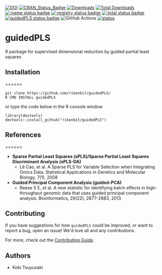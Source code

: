 [![DOI](https://zenodo.org/badge/135140554.svg)](https://zenodo.org/badge/latestdoi/135140554)
[![CRAN_Status_Badge](http://www.r-pkg.org/badges/version/guidedPLS)](
https://cran.r-project.org/package=guidedPLS)
[![Downloads](https://cranlogs.r-pkg.org/badges/guidedPLS)](https://CRAN.R-project.org/package=guidedPLS)
[![Total Downloads](https://cranlogs.r-pkg.org/badges/grand-total/guidedPLS?color=orange)](https://CRAN.R-project.org/package=guidedPLS)
[![:name status badge](https://rikenbit.r-universe.dev/badges/:name)](https://rikenbit.r-universe.dev)
[![:registry status badge](https://rikenbit.r-universe.dev/badges/:registry)](https://rikenbit.r-universe.dev)
[![:total status badge](https://rikenbit.r-universe.dev/badges/:total)](https://rikenbit.r-universe.dev)
[![guidedPLS status badge](https://rikenbit.r-universe.dev/badges/guidedPLS)](https://rikenbit.r-universe.dev)
![GitHub Actions](https://github.com/rikenbit/guidedPLS/actions/workflows/build_test_push.yml/badge.svg)
[![status](https://joss.theoj.org/papers/b8cc3029f784ee95c45831467b3b2f74/status.svg)](https://joss.theoj.org/papers/b8cc3029f784ee95c45831467b3b2f74)

# guidedPLS
R package for supervised dimensional reduction by guided partial least squares

## Installation

======
~~~~
git clone https://github.com/rikenbit/guidedPLS/
R CMD INSTALL guidedPLS
~~~~
or type the code below in the R console window
~~~~
library(devtools)
devtools::install_github("rikenbit/guidedPLS")
~~~~

## References
======
- **Sparse Partial Least Squares (sPLS)/Sparse Partial Least Squares Discriminant Analysis (sPLS-DA)**
  - Lê Cao, et al. A Sparse PLS for Variable Selection when Integrating Omics Data. Statistical Applications in Genetics and Molecular Biology, 7(1), 2008
- **Guided Principal Component Analysis (guided-PCA)**
  - Reese S E, et al. A new statistic for identifying batch effects in high-throughput genomic data that uses guided principal component analysis. Bioinformatics, 29(22), 2877-2883, 2013

## Contributing

If you have suggestions for how `guidedPLS` could be improved, or want to report a bug, open an issue! We'd love all and any contributions.

For more, check out the [Contributing Guide](CONTRIBUTING.md).

## Authors
- Koki Tsuyuzaki
